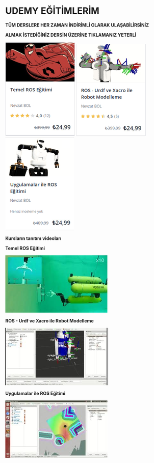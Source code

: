 # UDEMY EĞİTİMLERİM

**TÜM DERSLERE HER ZAMAN İNDİRİMLİ OLARAK ULAŞABİLİRSİNİZ**

**ALMAK İSTEDİĞİNİZ DERSİN ÜZERİNE TIKLAMANIZ YETERLİ**
 
[![beginner](https://github.com/NevzatBOL/Udemy_Discount/blob/master/image/ROS_Beginner.jpg?raw=true)](https://www.udemy.com/course/temel-ros-egitimi/?referralCode=B859A5B86CFB048D9539)
[![ModelOlusturma](https://github.com/NevzatBOL/Udemy_Discount/blob/master/image/ROS_Model_Olusturma.jpg?raw=true)](https://www.udemy.com/course/ros-ile-robot-modelleme/?referralCode=41BA44CA4E7906D0B6EC)
[![Intermediate](https://github.com/NevzatBOL/Udemy_Discount/blob/master/image/ROS_Intermediate.png?raw=true)](https://www.udemy.com/course/uygulamalar-ile-ros-egitimi/?referralCode=3E1DB3387CAC346C4B74)

**Kursların tanıtım videoları**

**Temel ROS Eğitimi**

[![beginner](https://github.com/NevzatBOL/Udemy_Discount/blob/master/image/ROS_Beginner2.jpg?raw=true)](https://www.youtube.com/watch?v=K92_CLqbFT4)


**ROS - Urdf ve Xacro ile Robot Modelleme**

[![ModelOlusturma](https://github.com/NevzatBOL/Udemy_Discount/blob/master/image/ROS_Model_Olusturma2.jpg?raw=true)](https://www.youtube.com/watch?v=RHi-WnTi7lI)


**Uygulamalar ile ROS Eğitimi**

[![Intermediate](https://github.com/NevzatBOL/Udemy_Discount/blob/master/image/ROS_Intermediate2.jpg?raw=true)](https://www.youtube.com/watch?v=liDSuwpU2QE)
